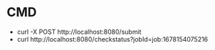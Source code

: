 # CMD
- curl -X POST http://localhost:8080/submit
- curl http://localhost:8080/checkstatus?jobId=job:1678154075216